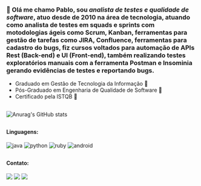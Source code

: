 ### 🚀 Olá me chamo Pablo, sou *analista de testes e qualidade de software*, atuo desde de 2010 na área de tecnologia, atuando como analista de testes em squads e sprints com motodologias ágeis como Scrum, Kanban, ferramentas para gestão de tarefas como JIRA, Confluence, ferramentas para cadastro do bugs, fiz cursos voltados para automação de APIs Rest (Back-end) e UI (Front-end), também realizando testes exploratórios manuais com a ferramenta Postman e Insominia gerando evidências de testes e reportando bugs.

* Graduado em Gestão de Tecnologia da Informação 📘
* Pós-Graduado em Engenharia de Qualidade de Software 📗
* Certificado pela ISTQB 📙

##

![Anurag's GitHub stats](https://github-readme-stats.vercel.app/api?username=Ojuara2&show_icons=true&theme=radical)

##

#### Linguagens:
![java](https://img.shields.io/badge/Java-ED8B00?style=for-the-badge&logo=openjdk&logoColor=white)
![python](https://img.shields.io/badge/Python-3776AB?style=for-the-badge&logo=python&logoColor=white)
![ruby](https://img.shields.io/badge/Ruby-CC342D?style=for-the-badge&logo=ruby&logoColor=white)
![android](https://img.shields.io/badge/Android-3DDC84?style=for-the-badge&logo=android&logoColor=white)
  
##

#### Contato:

<div> 
  <a href="https://www.linkedin.com/in/pablodearaujoctfl/" target="_blank"><img src="https://img.shields.io/badge/LinkedIn-0077B5?style=for-the-badge&logo=linkedin&logoColor=white" target="_blank"></a>
  <a href="mailto:paaraujorj@gmail.com" target="_blank"><img src="https://img.shields.io/badge/Gmail-D14836?style=for-the-badge&logo=gmail&logoColor=white" target="_blank"></a>
  <a href="https://bit.ly/3pnLMOF" target="_blank"><img src="https://img.shields.io/badge/WhatsApp-25D366?style=for-the-badge&logo=whatsapp&logoColor=white" target="_blank"></a>  
</div>

##




